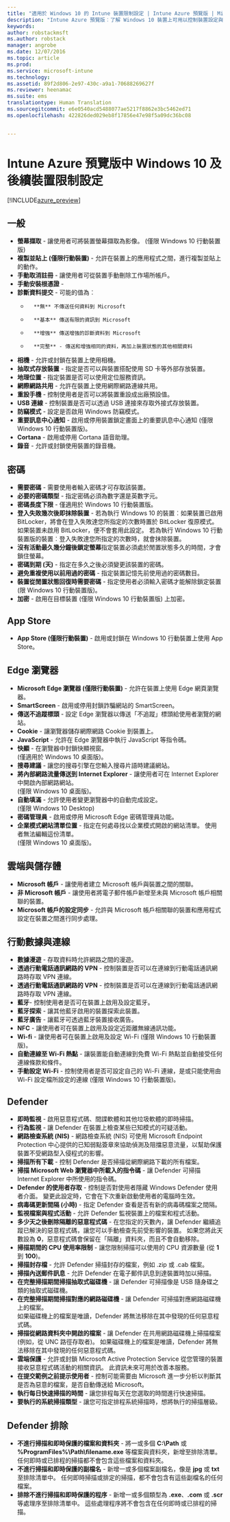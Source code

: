 ```yaml
---
title: "適用於 Windows 10 的 Intune 裝置限制設定 | Intune Azure 預覽版 | Microsoft Docs"
description: "Intune Azure 預覽版︰了解 Windows 10 裝置上可用以控制裝置設定與功能的 Intune 設定。"
keywords: 
author: robstackmsft
ms.author: robstack
manager: angrobe
ms.date: 12/07/2016
ms.topic: article
ms.prod: 
ms.service: microsoft-intune
ms.technology: 
ms.assetid: 89f2d806-2e97-430c-a9a1-70688269627f
ms.reviewer: heenamac
ms.suite: ems
translationtype: Human Translation
ms.sourcegitcommit: e6e0540acd5488077ae5217f8862e3bc5462ed71
ms.openlocfilehash: 422826ded029eb8f17856e47e98f5a09dc36bc08


---
```


# <a name="windows-10-and-later-device-restriction-settings-in-intune-azure-preview"></a>Intune Azure 預覽版中 Windows 10 及後續裝置限制設定

[!INCLUDE[azure_preview](../includes/azure_preview.md)]

## <a name="general"></a>一般
-   **螢幕擷取** - 讓使用者可將裝置螢幕擷取為影像。 (僅限 Windows 10 行動裝置版)
-   **複製並貼上 (僅限行動裝置)** - 允許在裝置上的應用程式之間，進行複製並貼上的動作。
-   **手動取消註冊** - 讓使用者可從裝置手動刪除工作場所帳戶。
-   **手動安裝根憑證** -  
-   **診斷資料提交** - 可能的值為︰
    -       **無** 不傳送任何資料到 Microsoft
    -       **基本** 傳送有限的資訊到 Microsoft
    -       **增強** 傳送增強的診斷資料到 Microsoft
    -       **完整** - 傳送和增強相同的資料，再加上裝置狀態的其他相關資料
-   **相機** - 允許或封鎖在裝置上使用相機。
-   **抽取式存放裝置** - 指定是否可以與裝置搭配使用 SD 卡等外部存放裝置。
-   **地理位置** - 指定裝置是否可以使用定位服務資訊。
-   **網際網路共用** - 允許在裝置上使用網際網路連線共用。
-   **重設手機** - 控制使用者是否可以將裝置重設成出廠預設值。
-   **USB 連線** - 控制裝置是否可以透過 USB 連接來存取外接式存放裝置。
-   **防竊模式** - 設定是否啟用 Windows 防竊模式。
-   **重要訊息中心通知** - 啟用或停用裝置鎖定畫面上的重要訊息中心通知 (僅限 Windows 10 行動裝置版)。
-   **Cortana** - 啟用或停用 Cortana 語音助理。
-   **錄音** - 允許或封鎖使用裝置的錄音機。

## <a name="password"></a>密碼
-   **需要密碼** - 需要使用者輸入密碼才可存取該裝置。
-   **必要的密碼類型** - 指定密碼必須為數字還是英數字元。
-   **密碼長度下限** - 僅適用於 Windows 10 行動裝置版。
-   **登入失敗幾次後即抹除裝置** - 若為執行 Windows 10 的裝置︰如果裝置已啟用 BitLocker，將會在登入失敗達您所指定的次數時置於 BitLocker 復原模式。 如果裝置未啟用 BitLocker，便不會套用此設定。
若為執行 Windows 10 行動裝置版的裝置︰登入失敗達您所指定的次數時，就會抹除裝置。
-   **沒有活動最久幾分鐘後鎖定螢幕**指定裝置必須處於閒置狀態多久的時間，才會鎖住螢幕。
-   **密碼到期 (天)** - 指定在多久之後必須變更該裝置的密碼。
-   **避免重複使用以前用過的密碼** - 指定裝置記憶先前使用過的密碼數目。
-   **裝置從閒置狀態回復時需要密碼** - 指定使用者必須輸入密碼才能解除鎖定裝置 (限 Windows 10 行動裝置版)。
-   **加密** - 啟用在目標裝置 (僅限 Windows 10 行動裝置版) 上加密。
## <a name="app-store"></a>App Store

-   **App Store (僅限行動裝置)** - 啟用或封鎖在 Windows 10 行動裝置上使用 App Store。
## <a name="edge-browser"></a>Edge 瀏覽器
-   **Microsoft Edge 瀏覽器 (僅限行動裝置)** - 允許在裝置上使用 Edge 網頁瀏覽器。
-   **SmartScreen** - 啟用或停用封鎖詐騙網站的 SmartScreen。
-   **傳送不追蹤標頭** - 設定 Edge 瀏覽器以傳送「不追蹤」標頭給使用者瀏覽的網站。
-   **Cookie** - 讓瀏覽器儲存網際網路 Cookie 到裝置上。
-   **JavaScript** - 允許在 Edge 瀏覽器中執行 JavaScript 等指令碼。
-   **快顯** - 在瀏覽器中封鎖快顯視窗。<br>(僅適用於 Windows 10 桌面版)。
-   **搜尋建議** - 讓您的搜尋引擎在您輸入搜尋片語時建議網站。
-   **將內部網路流量傳送到 Internet Explorer** - 讓使用者可在 Internet Explorer 中開啟內部網路網站。 <br>(僅限 Windows 10 桌面版)。
-   **自動填滿** - 允許使用者變更瀏覽器中的自動完成設定。<br>(僅限 Windows 10 Desktop)
-   **密碼管理員** - 啟用或停用 Microsoft Edge 密碼管理員功能。
-   **企業模式網站清單位置** - 指定在何處尋找以企業模式開啟的網站清單。 使用者無法編輯這份清單。<br>(僅限 Windows 10 桌面版)。
## <a name="cloud-and-storage"></a>雲端與儲存體
-   **Microsoft 帳戶** - 讓使用者建立 Microsoft 帳戶與裝置之間的關聯。
-   **非 Microsoft 帳戶** - 讓使用者將電子郵件帳戶新增至未與 Microsoft 帳戶相關聯的裝置。
-   **Microsoft 帳戶的設定同步** - 允許與 Microsoft 帳戶相關聯的裝置和應用程式設定在裝置之間進行同步處理。
## <a name="cellular-and-connectivity"></a>行動數據與連線
-   **數據漫遊** - 存取資料時允許網路之間的漫遊。
-   **透過行動電話通訊網路的 VPN** - 控制裝置是否可以在連線到行動電話通訊網路時存取 VPN 連線。
-   **透過行動電話通訊網路的 VPN** - 控制裝置是否可以在連線到行動電話通訊網路時存取 VPN 連線。
-   **藍牙**- 控制使用者是否可在裝置上啟用及設定藍牙。
-   **藍牙探索** - 讓其他藍牙啟用的裝置探索此裝置。
-   **藍牙廣告** - 讓藍牙可透過藍牙裝置接收廣告。
-   **NFC** - 讓使用者可在裝置上啟用及設定近距離無線通訊功能。
-   **Wi-fi** - 讓使用者可在裝置上啟用及設定 Wi-Fi (僅限 Windows 10 行動裝置版)。
-   **自動連線至 Wi-Fi 熱點** - 讓裝置能自動連線到免費 Wi-Fi 熱點並自動接受任何連線條款和條件。
-   **手動設定 Wi-Fi** - 控制使用者是否可設定自己的 Wi-Fi 連線，是或只能使用由 Wi-Fi 設定檔所設定的連線 (僅限 Windows 10 行動裝置版)。
## <a name="defender"></a>Defender

-   **即時監視** - 啟用惡意程式碼、間諜軟體和其他垃圾軟體的即時掃描。
-   **行為監視** - 讓 Defender 在裝置上檢查某些已知模式的可疑活動。
-   **網路檢查系統 (NIS)** - 網路檢查系統 (NIS) 可使用 Microsoft Endpoint Protection 中心提供的已知弱點簽章來協助偵測及阻擋惡意流量，以幫助保護裝置不受網路型入侵程式的影響。
-   **掃描所有下載** - 控制 Defender 是否掃描從網際網路下載的所有檔案。
-   **掃描 Microsoft Web 瀏覽器中所載入的指令碼** - 讓 Defender 可掃描 Internet Explorer 中所使用的指令碼。
-   **Defender 的使用者存取** - 控制是否對使用者隱藏 Windows Defender 使用者介面。
變更此設定時，它會在下次重新啟動使用者的電腦時生效。
-   **病毒碼更新間隔 (小時)** - 指定 Defender 查看是否有新的病毒碼檔案之間隔。
-   **監視檔案與程式活動** - 允許 Defender 監視裝置上的檔案和程式活動。
-   **多少天之後刪除隔離的惡意程式碼** - 在您指定的天數內，讓 Defender 繼續追蹤已解決的惡意程式碼，讓您可以手動檢查先前受影響的裝置。 如果您將此天數設為 **0**，惡意程式碼會保留在「隔離」資料夾，而且不會自動移除。
-   **掃描期間的 CPU 使用率限制** - 讓您限制掃描可以使用的 CPU 資源數量 (從 **1** 到 **100**)。
-   **掃描封存檔** - 允許 Defender 掃描封存的檔案，例如 .zip 或 .cab 檔案。
-   **掃描內送郵件訊息** - 允許 Defender 在電子郵件訊息到達裝置時加以掃描。
-   **在完整掃描期間掃描抽取式磁碟機** - 讓 Defender 可掃描像是 USB 隨身碟之類的抽取式磁碟機。
-   **在完整掃描期間掃描對應的網路磁碟機** - 讓 Defender 可掃描對應網路磁碟機上的檔案。<br>如果磁碟機上的檔案是唯讀，Defender 將無法移除在其中發現的任何惡意程式碼。
-   **掃描從網路資料夾中開啟的檔案** - 讓 Defender 在共用網路磁碟機上掃描檔案 (例如，從 UNC 路徑存取者)。
如果磁碟機上的檔案是唯讀，Defender 將無法移除在其中發現的任何惡意程式碼。
-   **雲端保護** - 允許或封鎖 Microsoft Active Protection Service 從您管理的裝置接收惡意程式碼活動的相關資訊。 此資訊未來可用於改善本服務。
-   **在提交範例之前提示使用者** - 控制可能需要由 Microsoft 進一步分析以判斷其是否為惡意的檔案，是否自動傳送給 Microsoft。
-   **執行每日快速掃描的時間** - 讓您排程每天在您選取的時間進行快速掃描。
-   **要執行的系統掃描類型** - 讓您可指定排程系統掃描時，想將執行的掃描層級。
## <a name="defender-exclusions"></a>Defender 排除

-   **不進行掃描和即時保護的檔案和資料夾** - 將一或多個 **C:\Path** 或 **%ProgramFiles%\Path\filename.exe** 等檔案與資料夾，新增至排除清單。 任何即時或已排程的掃描都不會包含這些檔案和資料夾。
-   **不進行掃描和即時保護的副檔名** - 新增一或多個檔案副檔名，像是 **jpg** 或 **txt** 至排除清單中。 任何即時掃描或排定的掃描，都不會包含有這些副檔名的任何檔案。
-   **排除不進行掃描和即時保護的程序** - 新增一或多個類型為 **.exe**、**.com** 或 **.scr** 等處理序至排除清單中。 這些處理程序將不會包含在任何即時或已排程的掃描。



<!--HONumber=Feb17_HO1-->


